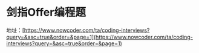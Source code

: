 # 剑指Offer编程题

地址：[https://www.nowcoder.com/ta/coding-interviews?query=&asc=true&order=&page=1](https://www.nowcoder.com/ta/coding-interviews?query=&asc=true&order=&page=1)